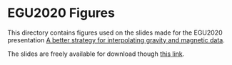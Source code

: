 # EGU2020 Figures

This directory contains figures used on the slides made for the EGU2020
presentation
[A better strategy for interpolating gravity and magnetic data](https://doi.org/10.5194/egusphere-egu2020-549).

The slides are freely available for download though
[this link](https://doi.org/10.6084/M9.FIGSHARE.12217973).
